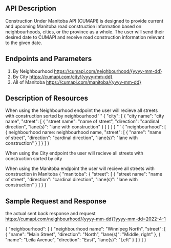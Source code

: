## API Description

Construction Under Manitoba API (CUMAPI) is designed to provide current and upcoming Manitoba road construction information based on neighbourhoods, cities, or the province as a whole. The user will send their desired date to CUMAPI and receive road construction information relevant to the given date. 

## Endpoints and Parameters

1. By Neighbourhood
  https://cumapi.com/neighbourhood/{yyyy-mm-dd}
2. By City
  https://cumapi.com/city/{yyyy-mm-dd}
3. All of Manitoba
  https://cumapi.com/manitoba/{yyyy-mm-dd}

## Description of Resources
When using the Neighbourhood endpoint the user will recieve all streets with construction sorted by neighbourhood
'''
{
"city": [
  {
    "city name": "city name",
    "street": [
       {
         "street name": "name of street",
         "direction": "cardinal direction",
         "lane(s)": "lane with construction"
       }
      ]
    }
  ]
}
'''
{
"neighbourhood": [
  {
    neighbourhood name: neighbourhood name,
    "street": [
       {
         "name": "name of street",
         "direction": "cardinal direction",
         "lane(s)": "lane with construction"
       }
      ]
    }
  ]
}

When using the City endpoint the user will recieve all streets with construction sorted by city


When using the Manitoba endpoint the user will recieve all streets with construction in Manitoba
{
  "manitoba": {
  "street": [
    {
      "street name": "name of street",
      "direction": "cardinal direction",
      "lane(s)": "lane with construction"
    }
    ]
  } 
}

## Sample Request and Response
the actual sent back response and request
https://cumapi.com/neighbourhood/{yyyy-mm-dd}?yyyy-mm-dd=2022-4-1

{
"neighbourhood": [
  {
    "neighbourhood name": "Winnipeg North",
    "street": [
       {
         "name": "Main Street",
         "direction": "North",
         "lane(s)": "Middle, right"
       },
       {
         "name": "Leila Avenue",
         "direction": "East",
         "lane(s)": "Left"
       }
      ]
    }
  ]
}

